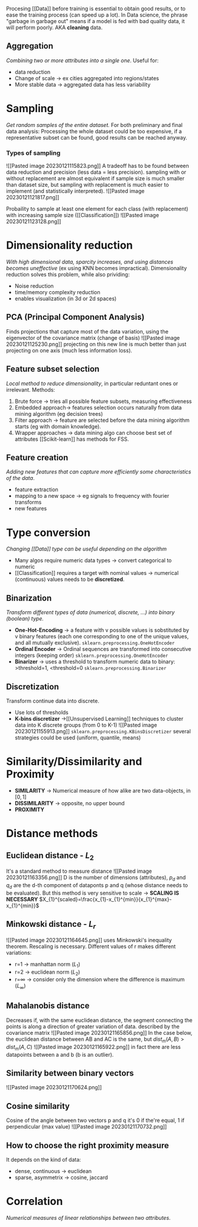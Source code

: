 Procesing [[Data]] before training is essential to obtain good results, or to ease the training process (can speed up a lot).
In Data science, the phrase "garbage in garbage out" means if a model is fed with bad quality data, it will perform poorly.
AKA **cleaning** data.

## Aggregation
_Combining two or more attributes into a single one_. Useful for:
- data reduction
- Change of scale -> ex cities aggregated into regions/states
- More stable data -> aggregated data has less variability

# Sampling
_Get random samples of the entire dataset._
For both preliminary and final data analysis:
Processing the whole dataset could be too expensive, if a representative subset can be found, good results can be reached anyway.

### Types of sampling
![[Pasted image 20230121115823.png]]
A tradeoff has to be found between data reduction and precision (less data = less precision).
sampling with or without replacement are almost equivalent if sample size is much smaller than dataset size, but sampling with replacement is much easier to implement (and statistically interpreted).
![[Pasted image 20230121121817.png]]

Probaility to sample at least one element for each class (with replacement) with increasing sample size ([[Classification]])
![[Pasted image 20230121123128.png]]

# Dimensionality reduction
_With high dimensional data, sparcity increases, and using distances becomes uneffective_ (ex using KNN becomes impractical).
Dimensionality reduction solves this problem, while also prividing:
- Noise reduction
- time/memory complexity reduction
- enables visualization (in 3d or 2d spaces)

## PCA (Principal Component Analysis)
Finds projections that capture most of the data variation, using the eigenvector of the covariance matrix (change of basis)
![[Pasted image 20230121125230.png]]
projecting on this new line is much better than just projecting on one axis (much less information loss).
## Feature subset selection
_Local method to reduce dimensionality_, in particular reduntant ones or irrelevant.
Methods:
1. Brute force -> tries all possible feature subsets, measuring effectiveness
2. Embedded approach-> features selection occurs naturally from data mining algorithm (eg decision trees)
3. Filter approach -> feature are selected before the data mining algorithm starts (eg with domain knowledge).
4. Wrapper approaches -> data mining algo can choose best set of attributes
[[Scikit-learn]] has methods for FSS.
## Feature creation
_Adding new features that can capture more efficiently some characteristics of the data_.
- feature extraction
- mapping to a new space -> eg signals to frequency with fourier transforms
- new features

# Type conversion
_Changing [[Data]] type can be useful depending on the algorithm_
- Many algos require numeric data types -> convert categorical to numeric
- [[Classification]] requires a target with nominal values -> numerical (continuous) values needs to be **discretized**.

## Binarization
_Transform different types of data (numerical, discrete, ...) into binary (boolean) type._
- **One-Hot-Encoding** -> a feature with v possible values is sobstituted by v binary features (each one corresponding to one of the unique values, and all mutually exclusive).
	`sklearn.preprocessing.OneHotEncoder`
- **Ordinal Encoder** -> Ordinal sequences are transformed into consecutive integers (keeping order)
	`sklearn.preprocessing.OneHotEncoder`
- **Binarizer** -> uses a threshold to transform numeric data to binary: >threshold=1, <threshold=0
	`sklearn.preprocessing.Binarizer`

## Discretization
Transform continue data into discrete.
- Use lots of thresholds
- **K-bins discretizer** ->[[Unsupervised Learning]] techniques to cluster data into K discrete groups (from 0 to K-1)
	![[Pasted image 20230121155913.png]]
	`sklearn.preprocessing.KBinsDiscretizer`
	several strategies could be used (uniform, quantile, means)
# Similarity/Dissimilarity and Proximity
- **SIMILARITY** -> Numerical measure of how alike are two data-objects, in $[0,1]$
- **DISSIMILARITY** -> opposite, no upper bound 
- **PROXIMITY**
# Distance methods
## Euclidean distance - $L_{2}$
It's a standard method to measure distance 
![[Pasted image 20230121163356.png]]
D is the number of dimensions (attributes), $p_{d}$ and $q_{d}$ are the d-th component of dataponts p and q (whose distance needs to be evaluated).
But this method is very sensitive to scale -> **SCALING IS NECESSARY**
$X_{1}^{scaled}=\frac{x_{1}-x_{1}^{min}}{x_{1}^{max}-x_{1}^{min}}$

## Minkowski distance - $L_{r}$
![[Pasted image 20230121164645.png]]
uses Minkowski's inequality theorem. Rescaling is necessary.
Different values of r makes different variations:
- r=1 -> manhattan norm ($L_{1}$)
- r=2 -> euclidean norm ($L_{2}$)
- r=$\infty$ ->   consider only the dimension where the difference is maximum ($L_{\infty}$)
## Mahalanobis distance
Decreases if, with the same euclidean distance, the segment connecting the points is along a direction of greater variation of data.
described by the covariance matrix
![[Pasted image 20230121165856.png]]
In the case below, the euclidean distance between AB and AC is the same, but $dist_{m}(A,B)>dist_{m}(A,C)$
![[Pasted image 20230121165922.png]]
in fact there are less datapoints between a and b (b is an outlier).
## Similarity between binary vectors
![[Pasted image 20230121170624.png]]
## Cosine similarity
Cosine of the angle between two vectors p and q
it's 0 if the're equal, 1 if perpendicular (max value)
![[Pasted image 20230121170732.png]]

## How to choose the right proximity measure
It depends on the kind of data:
- dense, continuous -> euclidean
- sparse, asymmetrix -> cosine, jaccard
# Correlation
_Numerical measures of linear relationships between two attributes_.
